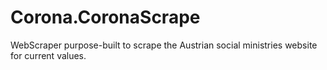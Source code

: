 # Corona.CoronaScrape
WebScraper purpose-built to scrape the Austrian social ministries website for current values.
